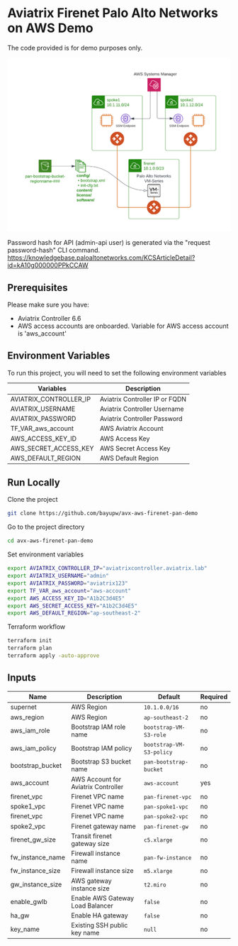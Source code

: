 # Aviatrix Firenet Palo Alto Networks on AWS Demo

The code provided is for demo purposes only.

![Aviatrix Firenet Palo Alto Networks on AWS Demo Topology](images/avx-aws-firenet-pan-demo.png "Aviatrix Firenet Palo Alto Networks on AWS Demo Topology")

Password hash for API (admin-api user) is generated via the "request password-hash" CLI command.
https://knowledgebase.paloaltonetworks.com/KCSArticleDetail?id=kA10g000000PPkCCAW

## Prerequisites

Please make sure you have:
- Aviatrix Controller 6.6
- AWS access accounts are onboarded. Variable for AWS access account is 'aws_account'

## Environment Variables

To run this project, you will need to set the following environment variables

Variables | Description
--- | ---
AVIATRIX_CONTROLLER_IP | Aviatrix Controller IP or FQDN 
AVIATRIX_USERNAME | Aviatrix Controller Username
AVIATRIX_PASSWORD | Aviatrix Controller Password
TF_VAR_aws_account | AWS Aviatrix Account 
AWS_ACCESS_KEY_ID | AWS Access Key
AWS_SECRET_ACCESS_KEY | AWS Secret Access Key
AWS_DEFAULT_REGION | AWS Default Region

## Run Locally

Clone the project

```bash
git clone https://github.com/bayupw/avx-aws-firenet-pan-demo
```

Go to the project directory

```bash
cd avx-aws-firenet-pan-demo
```

Set environment variables

```bash
export AVIATRIX_CONTROLLER_IP="aviatrixcontroller.aviatrix.lab"
export AVIATRIX_USERNAME="admin"
export AVIATRIX_PASSWORD="aviatrix123"
export TF_VAR_aws_account="aws-account"
export AWS_ACCESS_KEY_ID="A1b2C3d4E5"
export AWS_SECRET_ACCESS_KEY="A1b2C3d4E5"
export AWS_DEFAULT_REGION="ap-southeast-2"
```

Terraform workflow

```bash
terraform init
terraform plan
terraform apply -auto-approve
```
## Inputs

| Name | Description | Default | Required |
|------|-------------|---------|----------|
| supernet | AWS Region | `10.1.0.0/16` | no |
| aws_region | AWS Region | `ap-southeast-2` | no |
| aws_iam_role | Bootstrap IAM role name | `bootstrap-VM-S3-role` | no |
| aws_iam_policy | Bootstrap IAM policy | `bootstrap-VM-S3-policy` | no |
| bootstrap_bucket | Bootstrap S3 bucket name | `pan-bootstrap-bucket` | no |
| aws_account | AWS Account for Aviatrix Controller | `aws-account` | yes |
| firenet_vpc | Firenet VPC name | `pan-firenet-vpc` | no |
| spoke1_vpc | Firenet VPC name | `pan-spoke1-vpc` | no |
| firenet_vpc | Firenet VPC name | `pan-spoke2-vpc` | no |
| spoke2_vpc | Firenet gateway name | `pan-firenet-gw` | no |
| firenet_gw_size | Transit firenet gateway size | `c5.xlarge` | no |
| fw_instance_name | Firewall instance name | `pan-fw-instance` | no |
| fw_instance_size | Firewall instance size | `m5.xlarge` | no |
| gw_instance_size | AWS gateway instance size | `t2.miro` | no |
| enable_gwlb | Enable AWS Gateway Load Balancer | `false` | no |
| ha_gw | Enable HA gateway | `false` | no |
| key_name | Existing SSH public key name | `null` | no |